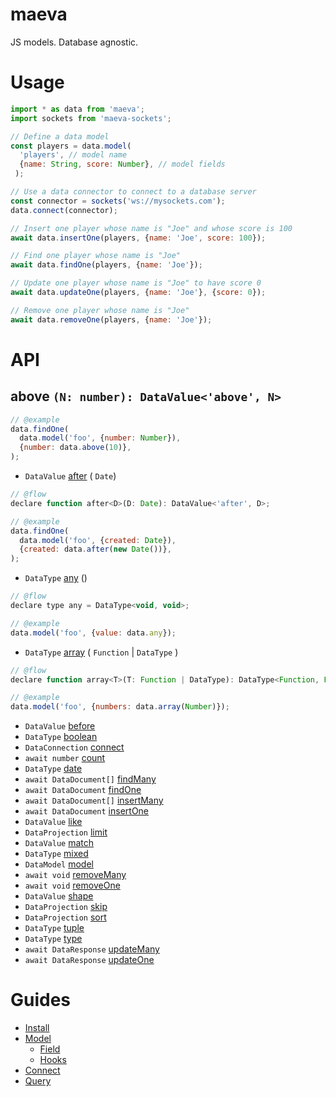 maeva
===

JS models. Database agnostic.

# Usage

```js
import * as data from 'maeva';
import sockets from 'maeva-sockets';

// Define a data model
const players = data.model(
  'players', // model name
  {name: String, score: Number}, // model fields
 );

// Use a data connector to connect to a database server
const connector = sockets('ws://mysockets.com');
data.connect(connector);

// Insert one player whose name is "Joe" and whose score is 100
await data.insertOne(players, {name: 'Joe', score: 100});

// Find one player whose name is "Joe"
await data.findOne(players, {name: 'Joe'});

// Update one player whose name is "Joe" to have score 0
await data.updateOne(players, {name: 'Joe'}, {score: 0});

// Remove one player whose name is "Joe"
await data.removeOne(players, {name: 'Joe'});
```

# API

## above `(N: number): DataValue<'above', N>`
```javascript
// @example
data.findOne(
  data.model('foo', {number: Number}),
  {number: data.above(10)},
);
```
- `DataValue` [after](doc/actions/Count.md) ( `Date`)
```javascript
// @flow
declare function after<D>(D: Date): DataValue<'after', D>;
```
```javascript
// @example
data.findOne(
  data.model('foo', {created: Date}),
  {created: data.after(new Date())},
);
```
- `DataType` [any](doc/actions/Count.md) ()
```javascript
// @flow
declare type any = DataType<void, void>;
```
```javascript
// @example
data.model('foo', {value: data.any});
```
- `DataType` [array](doc/actions/Count.md) ( `Function` | `DataType` )
```javascript
// @flow
declare function array<T>(T: Function | DataType): DataType<Function, Function>;
```
```javascript
// @example
data.model('foo', {numbers: data.array(Number)});
```
- `DataValue` [before](doc/actions/Count.md)
- `DataType` [boolean](doc/actions/Count.md)
- `DataConnection` [connect](doc/actions/Count.md)
- `await number` [count](doc/actions/Count.md)
- `DataType` [date](doc/actions/Count.md)
- `await DataDocument[]` [findMany](doc/actions/Count.md)
- `await DataDocument` [findOne](doc/actions/Count.md)
- `await DataDocument[]` [insertMany](doc/actions/Count.md)
- `await DataDocument` [insertOne](doc/actions/Count.md)
- `DataValue` [like](doc/actions/Count.md)
- `DataProjection` [limit](doc/actions/Count.md)
- `DataValue` [match](doc/actions/Count.md)
- `DataType` [mixed](doc/actions/Count.md)
- `DataModel` [model](doc/actions/Count.md)
- `await void` [removeMany](doc/actions/Count.md)
- `await void` [removeOne](doc/actions/Count.md)
- `DataValue` [shape](doc/actions/Count.md)
- `DataProjection` [skip](doc/actions/Count.md)
- `DataProjection` [sort](doc/actions/Count.md)
- `DataType` [tuple](doc/actions/Count.md)
- `DataType` [type](doc/actions/Count.md)
- `await DataResponse` [updateMany](doc/actions/Count.md)
- `await DataResponse` [updateOne](doc/actions/Count.md)

# Guides

- [Install](doc/Model.md)
- [Model](doc/Type.md)
  - [Field](doc/Type.md)
  - [Hooks](doc/Type.md)
- [Connect](doc/Type.md)
- [Query](doc/Type.md)
